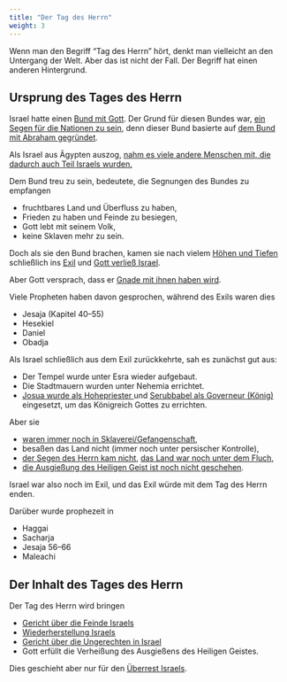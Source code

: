 ```yaml
---
title: "Der Tag des Herrn"
weight: 3
---
```


Wenn man den Begriff “Tag des Herrn” hört, denkt man vielleicht an den Untergang der Welt. Aber das ist nicht der Fall. Der Begriff hat einen anderen Hintergrund.

## Ursprung des Tages des Herrn

<a name="4fec"></a>
Israel hatte einen [Bund mit Gott](../../../../background/israel/expl/gods-covenant). Der Grund für diesen Bundes war, [ein Segen für die Nationen zu sein](https://www.bibleserver.com/SLT/1.Mose12%2C2-3), denn dieser Bund basierte auf [dem Bund mit Abraham gegründet](https://www.bibleserver.com/SLT/2.Mose3%2C6).

Als Israel aus Ägypten auszog, [nahm es viele andere Menschen mit, die dadurch auch Teil Israels wurden.](https://www.bibleserver.com/SLT/2.Mose12%2C38)

Dem Bund treu zu sein, bedeutete, die Segnungen des Bundes zu empfangen

- fruchtbares Land und Überfluss zu haben,
- Frieden zu haben und Feinde zu besiegen,
- Gott lebt mit seinem Volk,
- keine Sklaven mehr zu sein.

Doch als sie den Bund brachen, kamen sie nach vielem [Höhen und Tiefen ](https://www.bibleserver.com/SLT/Richter2%2C6-22)schließlich ins [Exil](https://www.bibleserver.com/SLT/2.Chronik36%2C15-23) und [Gott verließ Israel](https://www.bibleserver.com/SLT/Hesekiel11%2C22-24).

Aber Gott versprach, dass er [Gnade mit ihnen haben wird](https://www.bibleserver.com/SLT/3.Mose26%2C40-46).

Viele Propheten haben davon gesprochen, während des Exils waren dies

- Jesaja (Kapitel 40–55)
- Hesekiel
- Daniel
- Obadja

Als Israel schließlich aus dem Exil zurückkehrte, sah es zunächst gut aus:

- Der Tempel wurde unter Esra wieder aufgebaut.
- Die Stadtmauern wurden unter Nehemia errichtet.
- [Josua wurde als Hohepriester ](https://www.bibleserver.com/SLT/Sacharja3)und [Serubbabel als Governeur (König)](https://www.bibleserver.com/SLT/Sacharja4) eingesetzt, um das Königreich Gottes zu errichten.

Aber sie

- [waren immer noch in Sklaverei/Gefangenschaft](https://www.bibleserver.com/SLT/Esra9),
- besaßen das Land nicht (immer noch unter persischer Kontrolle),
- [der Segen des Herrn kam nicht](https://www.bibleserver.com/SLT/Haggai1%2C7-12), [das Land war noch unter dem Fluch](https://www.bibleserver.com/SLT/Maleachi3%2C10-11),
- [die Ausgießung des Heiligen Geist ist noch nicht geschehen](https://www.bibleserver.com/SLT/Hesekiel36%2C25-27).

Israel war also noch im Exil, und das Exil würde mit dem Tag des Herrn enden.

Darüber wurde prophezeit in

- Haggai
- Sacharja
- Jesaja 56–66
- Maleachi

## Der Inhalt des Tages des Herrn

<a name="af7c"></a>
Der Tag des Herrn wird bringen

- [Gericht über die Feinde Israels](https://www.bibleserver.com/SLT/Joel2%2C1-11)
- [Wiederherstellung Israels](https://www.bibleserver.com/SLT/Joel2%2C12-27)
- [Gericht über die Ungerechten in Israel](https://www.bibleserver.com/SLT/Zefanja1%2C4-9)
- Gott erfüllt die Verheißung des Ausgießens des Heiligen Geistes.

Dies geschieht aber nur für den [Überrest Israels](../../../../background/israel/expl/the-remnant-of-israel).

